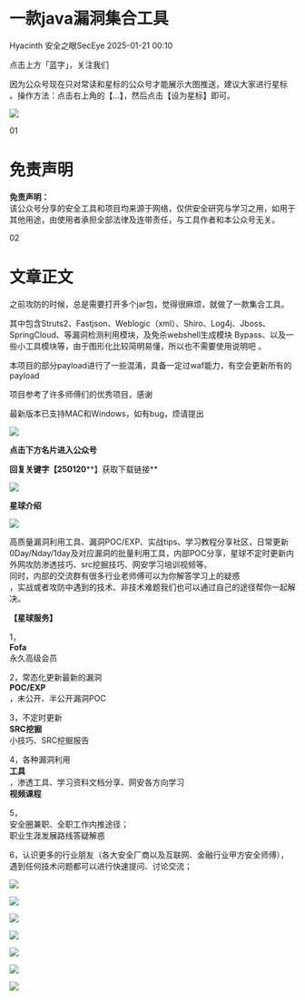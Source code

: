 #  一款java漏洞集合工具   
Hyacinth  安全之眼SecEye   2025-01-21 00:10  
  
点击上方「蓝字」，关注我们  
  
因为公众号现在只对常读和星标的公众号才能展示大图推送，建议大家进行星标  
。操作方法：点击右上角的【...】，然后点击【设为星标】即可。  
  
![](https://mmbiz.qpic.cn/sz_mmbiz_png/FUKJN1fH76k4fD8m0rkPrAict2lkdiaUHasZshA7Yibv0OpnNzpPKLRbGBC8ib7Fngn81sYBPpOaObsyU2iceZ4XPicQ/640?wx_fmt=png&from=appmsg "")  
  
  
01  
  
# 免责声明  
  
  
**免责声明：**  
该公众号分享的安全工具和项目均来源于网络，仅供安全研究与学习之用，如用于其他用途，由使用者承担全部法律及连带责任，与工具作者和本公众号无关。  
  
  
02  
  
# 文章正文  
  
  
之前攻防的时候，总是需要打开多个jar包，觉得很麻烦，就做了一款集合工具。  
  
其中包含Struts2、Fastjson、Weblogic（xml）、Shiro、Log4j、Jboss、SpringCloud、等漏洞检测利用模块，及免杀webshell生成模块 Bypass、以及一些小工具模块等，由于图形化比较简明易懂，所以也不需要使用说明吧 。  
  
本项目的部分payload进行了一些混淆，具备一定过waf能力，有空会更新所有的payload  
  
项目参考了许多师傅们的优秀项目，感谢  
  
最新版本已支持MAC和Windows，如有bug，烦请提出  
  
![](https://mmbiz.qpic.cn/sz_mmbiz_png/FUKJN1fH76koFr5UUcEPxB2wtMwWnr2166w2NMnqAe0vjjf6e7RibQWJJzTu9WZhrTDhjuMnibhVQkzQ4jALTR0w/640?wx_fmt=png&from=appmsg "")  
  
  
**点击下方名片进入公众号**  
  
**回复关键字【250120****】获取下载链接**  
  
  
![](https://mmbiz.qpic.cn/mmbiz_gif/4yJaCArQwpACMJuBxI11jPgvHCxQZFQxPrt5iaQRibgGl0aIzFo4hDCYcFuyViag6zhuqNEjjeasfMEAy1rkaOahw/640?wx_fmt=gif&wxfrom=5&wx_lazy=1&tp=webp "")  
  
  
**星球介绍**  
  
  
![](https://mmbiz.qpic.cn/mmbiz_gif/4yJaCArQwpACMJuBxI11jPgvHCxQZFQxPrt5iaQRibgGl0aIzFo4hDCYcFuyViag6zhuqNEjjeasfMEAy1rkaOahw/640?wx_fmt=gif&wxfrom=5&wx_lazy=1&tp=webp "")  
  
  
高质量漏洞利用工具、漏洞POC/EXP、实战tips、学习教程分享社区，日常更新0Day/Nday/1day及对应漏洞的批量利用工具，内部POC分享，星球不定时更新内外网攻防渗透技巧、src挖掘技巧、网安学习培训视频等。  
同时，内部的交流群有很多行业老师傅可以为你解答学习上的疑惑  
，实战或者攻防中遇到的技术、非技术难题我们也可以通过自己的途径帮你一起解决。  
  
**【星球服务】**  
  
1，  
**Fofa**  
永久高级会员  
  
2，常态化更新最新的漏洞  
**POC/EXP**  
，未公开、半公开漏洞POC  
  
3，不定时更新  
**SRC挖掘**  
小技巧、SRC挖掘报告  
  
4，各种漏洞利用  
**工具**  
，渗透工具、学习资料文档分享、网安各方向学习  
**视频课程**  
  
5，  
安全圈兼职、全职工作内推途径；  
职业生涯发展路线答疑解惑  
  
6，认识更多的行业朋友（各大安全厂商以及互联网、金融行业甲方安全师傅），遇到任何技术问题都可以进行快速提问、讨论交流；  
  
![](https://mmbiz.qpic.cn/sz_mmbiz_png/FUKJN1fH76lsQnxkEwH0keL6OLfic5KN2icjCAkmeHepQdoHTVABBM5bkWfxvP8Ptnn0DFoYHRVdvOGlLxh8G36w/640?wx_fmt=png&from=appmsg "")  
  
![](https://mmbiz.qpic.cn/sz_mmbiz_png/FUKJN1fH76lZiaGzzQ0ibNU40ObwvicSibO16ianEyuXbg4SVu9rONaQSo790oFWyWCn6LjDFibwfll46pzdKfJTKQdA/640?wx_fmt=png&from=appmsg "")  
  
![](https://mmbiz.qpic.cn/sz_mmbiz_png/FUKJN1fH76l3j7hotPU0e675ADxtwsGPwiaVicpbKVeAt2KCNzj4RUuLGy3PV6Tx6afNqe0EsE8gHBhkhvVHC9gA/640?wx_fmt=png&from=appmsg "")  
  
![](https://mmbiz.qpic.cn/sz_mmbiz_png/FUKJN1fH76ka2ANYQlVIhkXasR9YZGpJFvaibxN1GrFRiasJU81bWrSuu7iab10wdI65zA9rcMd8ga2Ys4ztzYH1A/640?wx_fmt=png&from=appmsg "")  
  
![](https://mmbiz.qpic.cn/sz_mmbiz_png/FUKJN1fH76mSP53bAh3KOBvX6tibKL9X7oyC9n7e6sZgYBdeAaD6q44R4nTia9WEGTDcshY5OWy8WCSEZTlkuo2Q/640?wx_fmt=png&from=appmsg "")  
  
![](https://mmbiz.qpic.cn/sz_mmbiz_png/FUKJN1fH76mSP53bAh3KOBvX6tibKL9X77hWOuBIwoZ7lrajLWQ6eiaYTxSC3AVjbbutcfcibmyuJcR9Qcrm5xblA/640?wx_fmt=png&from=appmsg "")  
  
  
![](https://mmbiz.qpic.cn/sz_mmbiz_png/FUKJN1fH76mSP53bAh3KOBvX6tibKL9X7mc06OG32Y2tR1q3sBlr36xcLy7yvWbP6nErVMuzw0SfZOY2VDxXFoQ/640?wx_fmt=png&from=appmsg "")  
  
  
  
